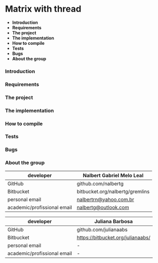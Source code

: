 # Matrix with thread

  - **Introduction**
  - **Requirements**
  - **The project**
  - **The implementation**
  - **How to compile**
  - **Tests**
  - **Bugs**
  - **About the group**

### Introduction



### Requirements

### The project

### The implementation

### How to compile

### Tests

### Bugs

### About the group

|  developer                    |  Nalbert Gabriel Melo Leal        |
|-------------------------------|-----------------------------------|
|  GitHub                       |  github.com/nalbertg              |
|  Bitbucket                    |  bitbucket.org/nalbertg/gremlins  |
|  personal email               |  nalbertrn@yahoo.com.br           |
|  academic/profissional email  |  nalbertg@outlook.com             |

|  developer                    |  Juliana Barbosa                    |
|-------------------------------|-------------------------------------|
|  GitHub                       |  github.com/julianaabs              |
|  Bitbucket                    |  https://bitbucket.org/julianaabs/  |
|  personal email               |  -                                  |
|  academic/profissional email  |  -                                  |
